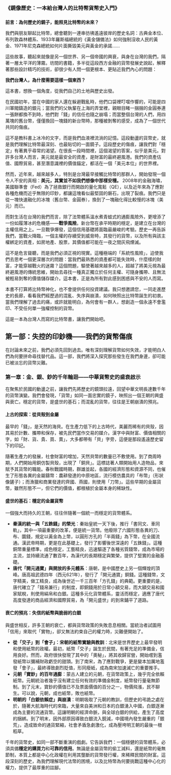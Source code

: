 ### **《鏡像歷史：一本給台灣人的比特幣貨幣史入門》**

### 

**前言：為何歷史的鏡子，能照見比特幣的未來？**

我們與朋友聊起比特幣，總會聽到一連串彷彿遙遠彼岸的歷史名詞：古典金本位、布列敦森林體系、1933年羅斯福總統的《黃金儲備法》如何強制沒收人民的黃金、1971年尼克森總統如何片面撕毀美元與黃金的承諾……

這些故事，聽起來就像是另一個世界、另一個帝國的興衰，與身在台灣的我們，隔著一層太平洋的薄霧。坊間的書籍，多半從這段西方金融的貨幣發展史說起，解釋著那些設計精巧的技術，卻很少有人問一個更根本、更貼近我們內心的問題：

**我們台灣人，為什麼需要這樣一個東西？**

這本書，想換一個角度，從我們自己的土地與歷史出發。

在民國初年，當在中國的家人還在躲避戰亂時，他們口袋裡叮噹作響的，可能是四川軍閥鑄造的銀元；當我們的父執輩在上海的弄堂裡，親眼目睹一捆捆的金圓券連一張餅都換不到時，他們對「錢」的信任也隨之崩塌；而當整個台灣的人們，用四萬塊的舊台幣，僅僅換回一塊錢的新台幣時，那種被剝奪的感受，成為了一個世代共同的傷痕。

這不是教科書上冰冷的文字，而是我們血液裡流淌的記憶。這段動盪的貨幣史，就是我們理解比特幣最深刻、也最貼切的一面鏡子。這段歷史的傷痕，讓我們對「穩定」有著異乎尋常的渴望。在很長一段時間裡，這個渴望的答案，似乎是美元。對許多台灣人而言，美元就是最安全的資產，是財富的最終避風港。我們的資產估值、國際貿易，甚至潛意識裡的價值錨定，都活在一個「美元本位」的世界裡。

然而，近年來，越來越多人，特別是台灣最早接觸比特幣的那群人，開始發現一個令人不安的真相：**美元，其實並不如我們想像中那樣安穩。** 2008年的金融海嘯，美國聯準會（Fed）為了拯救銀行而開啟的量化寬鬆（QE），以及近年來為了應對各種危機而近乎無限的印鈔，都讓這塊看似最堅固的磐石，出現了裂痕。我們只是從一塊快速融化的冰塊（舊台幣、金圓券），換到了一塊融化得比較慢的冰塊（美元）而已。

而對生活在台灣的我們而言，除了法幣體系溫水煮青蛙式的通膨風險外，更增添了一份如履薄冰的危機感——**戰爭風險**。新台幣在承平時期的穩定，是建立在台灣的主權信用之上。一旦戰爭爆發，這個信用基礎將面臨最嚴峻的考驗。歷史一再告訴我們，當戰火降臨，一個主權的存續受到威脅時，其發行的貨幣，以及所有與該主權綁定的資產，如房地產、股票，其價值都可能在一夜之間灰飛煙滅。

這不是危言聳聽，而是我們必須正視的現實。這種極端的「系統性風險」，迫使我們去思考一個更深層次的問題：當我們最熟悉的資產都可能失效時，什麼樣的財富，才能穿越戰火的迷霧？這個問題，驅使著越來越多的人，超越了將美元視為最終避風港的傳統思維，開始去尋找一種真正獨立於任何主權、可隨身攜帶、且無法被輕易剝奪的價值儲存媒介。這本書，正是為所有對此感到困惑與不安的人而寫。

本書不打算將比特幣神化，也不會提供任何投資建議。我只想邀請您，一同走進歷史的長廊，看看我們經歷過的混亂、失序與崩潰，如何映照出比特幣誕生的初衷。當我們理解了過去的痛，或許就能明白，為何會有一群人，想創造一個永遠不會濫印、不受任何單一強權控制的貨幣。

這是一本為台灣人而寫的比特幣書，讓我們開始吧。

## **第一部：失控的印鈔機——我們的貨幣傷痕**

在討論未來之前，我們必須先回到過去。唯有深刻理解貨幣如何失效，才能明白人們為何要拼命尋找替代品。這一部，我們將深入探究那些發生在我們身邊，卻可能已被淡忘的貨幣災難。

### **第一章：金、銀、鈔的千年輪迴——中華貨幣史的盛衰啟示**

在聚焦於民國的動盪之前，讓我們先將歷史的鏡頭拉遠，回望中華文明長達數千年的貨幣演變。我們會發現，「貨幣」如同一面忠實的鏡子，映照出一個王朝的興盛與衰亡。穩定的貨幣，是盛世的基石；而混亂的貨幣，往往是王朝崩潰的預兆。

#### **上古的探索：從貝殼到金屬**

最早的「錢」，是天然的海貝。在生產力低下的上古時代，美麗而稀有的貝殼，因其易於計數、攜帶和保存，被先民們當作交易的媒介。漢字中與財富、價值相關的字，如「財、貨、貴、買、賣」，大多都帶有「貝」字旁，這便是那段遙遠歷史留下的印記。

隨著生產力的發展，社會財富的增加，天然貝幣的數量已不敷使用。到了商周時期，人們開始用銅仿製貝殼，出現了「銅貝」。這標誌著人類開始用人造物品，來賦予其貨幣的職能。春秋戰國時期，群雄並起，各國的經濟形態和資源不同，也催生了形態各異的金屬鑄幣：農耕發達的中原地區，流行模仿農具的「布幣」（形狀像鏟子）；而漁獵和商業發達的齊國、燕國，則使用「刀幣」。這些早期的金屬貨幣，雖然形態不一，但它們的價值，都根植於金屬本身的稀缺性。

#### **盛世的基石：穩定的金屬貨幣**

一個強大而持久的王朝，往往伴隨著一個統一而穩定的貨幣體系。

* **秦漢的統一與「五銖錢」的榮光**：秦始皇統一天下後，推行「書同文、車同軌」，其中一項最重要的改革，便是統一貨幣。他廢除了六國形態各異的刀、布、圜錢，規定以黃金為上幣，以圓形方孔的「半兩錢」為下幣，在全國流通。漢武帝時期，更是在此基礎上，發行了影響後世深遠的「五銖錢」。這種銅幣重量標準，成色穩定，工藝精良，迅速驅逐了各種劣質錢幣，成為市場的主流，並持續流通了數百年，為漢代的長期穩定與繁榮，提供了堅實的金融基礎。  
* **唐代「開元通寶」與開放的多元體系**：唐朝，是中國歷史上另一個輝煌的頂峰。唐高祖武德四年（西元621年），發行了「開元通寶」銅錢。這種錢幣，文字精美，做工精良，成為後世近一千三百年「方孔錢」的典範。更重要的是，唐代確立了「錢帛兼行」的制度，即銅錢用於日常小額交易，而大額交易和國家賦稅，則使用絹帛和白銀。這種多元化貨幣體系，靈活而穩定，適應了唐代高度發達的商品經濟和國際貿易，為「開元盛世」的到來鋪平了道路。

#### **衰亡的預兆：失信的紙幣與脆弱的白銀**

與盛世相反，許多王朝的衰亡，都與貨幣政策的失敗息息相關。當統治者試圖用「信用」來取代「實物」，卻又無法約束自己的權力時，災難便開始了。

* **從「交子」到「會子」：宋朝的紙幣實驗與教訓**：北宋是世界歷史上最早發明和使用紙幣的政權。最初，紙幣「交子」誕生於民間，有著充足的準備金，信用良好。然而，政府很快發現了其中的「奧秘」，將其收歸官營，開始嚐到濫發紙幣以彌補財政虧空的甜頭。到了南宋，為了應對戰爭，更是變本加厲地濫發「會子」，最終導致劇烈貶值，形同廢紙，成為南宋加速滅亡的重要推手。  
* **元朝「寶鈔」的百年通膨**：蒙古人建立的元朝，在貨幣政策上，幾乎完全依賴紙幣。元朝統治者幾乎沒有建立任何有效的準備金制度，紙幣發行量毫無節制。到了元末，寶鈔的價值已不及票面價值的百分之一，物價飛漲，民不聊生。可以說，元朝，成也紙幣，敗也紙幣。  
* **明朝的「白銀依賴症」與崩潰**：明朝吸取了元朝的教訓，但歷史的弔詭之處在於，隨著大航海時代的來臨，大量來自美洲和日本的白銀湧入中國，白銀逐漸成為主要的流通貨幣。這讓明朝的經濟命脈，與全球白銀的供給，產生了高度的捆綁。到了明末，因外部原因導致白銀流入銳減，中國境內發生嚴重的「銀荒」，造成致命的通貨緊縮，社會矛盾急劇激化，成為壓垮明王朝的最後一根稻草。

千年的貨幣史，如同一部不斷重演的戲劇。它告訴我們：一個穩健的貨幣體系，必須具備**穩定的購買力**和**可靠的信用**。無論是金屬貨幣的偷工減料，還是紙幣的毫無節制，本質上都是中心化政權在利用其壟斷的貨幣發行權，來稀釋民間的財富。這段深刻的歷史，為我們理解現代法幣的困境，以及比特幣為何要挑戰這種中心化的權力，提供了最厚重的註腳。
